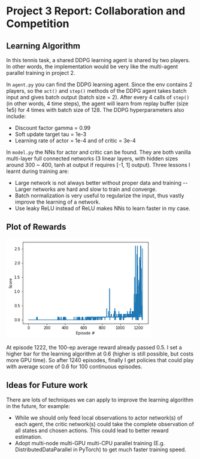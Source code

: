 [//]: # (Image References)

[image1]: rewards.png "Rewards Plot"

# Project 3 Report: Collaboration and Competition

## Learning Algorithm
In this tennis task, a shared DDPG learning agent is shared by two players.
In other words, the implementation would be very like the multi-agent parallel training in project 2.

In `agent.py` you can find the DDPG learning agent.
Since the env contains 2 players, so the `act()` and `step()` methods of the DDPG agent takes batch input and gives batch output (batch size = 2).
After every 4 calls of `step()` (in other words, 4 time steps), the agent will learn from replay buffer (size 1e5) for 4 times with batch size of 128.
The DDPG hyperparameters also include:
* Discount factor gamma = 0.99
* Soft update target tau = 1e-3
* Learning rate of actor = 1e-4 and of critic = 3e-4

In `model.py` the NNs for actor and critic can be found.
They are both vanilla multi-layer full connected networks (3 linear layers, with hidden sizes around 300 ~ 400, tanh at output if requires [-1, 1] output).
Three lessons I learnt during training are:
* Large network is not always better without proper data and training -- Larger networks are hard and slow to train and converge.
* Batch normalization is very useful to regularize the input, thus vastly improve the learning of a network.
* Use leaky ReLU instead of ReLU makes NNs to learn faster in my case.

## Plot of Rewards
![Rewards Plot][image1]

At episode 1222, the 100-ep average reward already passed 0.5.
I set a higher bar for the learning algorithm at 0.6 (higher is still possible, but costs more GPU time).
So after 1240 episodes, finally I get policies that could play with average score of 0.6 for 100 continuous episodes.

## Ideas for Future work
There are lots of techniques we can apply to improve the learning algorithm in the future, for example:
* While we should only feed local observations to actor network(s) of each agent, the critic network(s) could take the complete observation of all states and chosen actions.
This could lead to better reward estimation.
* Adopt multi-node multi-GPU multi-CPU parallel training (E.g. DistributedDataParallel in PyTorch) to get much faster training speed.
